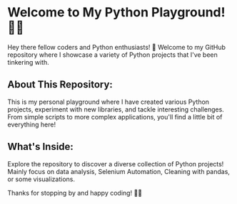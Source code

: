 # Welcome to My Python Playground! 🐍🚀

Hey there fellow coders and Python enthusiasts! 👋 Welcome to my GitHub repository where I showcase a variety of Python projects that I've been tinkering with.

## About This Repository:
This is my personal playground where I have created various Python projects, experiment with new libraries, and tackle interesting challenges. 
From simple scripts to more complex applications, you'll find a little bit of everything here!

## What's Inside:
Explore the repository to discover a diverse collection of Python projects! 
Mainly focus on data analysis, Selenium Automation, Cleaning with pandas, or some visualizations.

Thanks for stopping by and happy coding! 🚀✨

